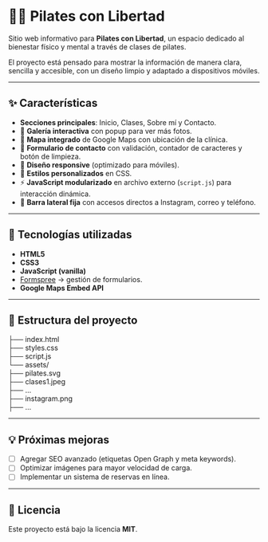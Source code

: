 # 🧘‍♀️ Pilates con Libertad  

Sitio web informativo para **Pilates con Libertad**, un espacio dedicado al bienestar físico y mental a través de clases de pilates.  

El proyecto está pensado para mostrar la información de manera clara, sencilla y accesible, con un diseño limpio y adaptado a dispositivos móviles.  

---

## ✨ Características
- **Secciones principales**: Inicio, Clases, Sobre mí y Contacto.  
- 📸 **Galería interactiva** con popup para ver más fotos.  
- 📍 **Mapa integrado** de Google Maps con ubicación de la clínica.  
- 📨 **Formulario de contacto** con validación, contador de caracteres y botón de limpieza.  
- 📱 **Diseño responsive** (optimizado para móviles).  
- 🎨 **Estilos personalizados** en CSS.  
- ⚡ **JavaScript modularizado** en archivo externo (`script.js`) para interacción dinámica.  
- 🔗 **Barra lateral fija** con accesos directos a Instagram, correo y teléfono.  

---

## 🚀 Tecnologías utilizadas
- **HTML5**  
- **CSS3**  
- **JavaScript (vanilla)**  
- [Formspree](https://formspree.io/) → gestión de formularios.  
- **Google Maps Embed API**  

---

## 📂 Estructura del proyecto
├── index.html<br>
├── styles.css<br>
├── script.js<br>
└── assets/<br>
  ├── pilates.svg<br>
  ├── clases1.jpeg<br>
  ├── ...<br>
  ├── instagram.png<br>
  ├── ...<br>

---

## 💡 Próximas mejoras
- [ ] Agregar SEO avanzado (etiquetas Open Graph y meta keywords).  
- [ ] Optimizar imágenes para mayor velocidad de carga.  
- [ ] Implementar un sistema de reservas en línea.  

---

## 📜 Licencia
Este proyecto está bajo la licencia **MIT**.  
